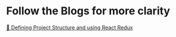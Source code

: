 # Follow the Blogs for more clarity

<a href="https://dev.to/lovepreetsingh/react-architectures-flux-vs-redux-249l" target="React Redux and Dir Structure">📍 Defining Project Structure and using React Redux</a>